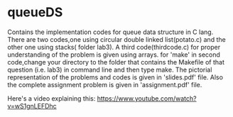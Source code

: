 # queueDS
Contains the implementation codes for queue data structure in C lang.
There are two codes,one using circular double linked list(potato.c) and the other one using stacks( folder lab3).
A third code(thirdcode.c) for proper understanding of the problem is given using arrays.
for 'make' in second code,change your directory to the folder that contains the Makefile of that question (i.e. lab3) in command line and then type make.
The pictorial representation of the problems and codes is given in 'slides.pdf' file.
Also the complete assignment problem is given in 
'assignment.pdf' file.


Here's a video explaining this: https://www.youtube.com/watch?v=wS1gnLEFDhc 
